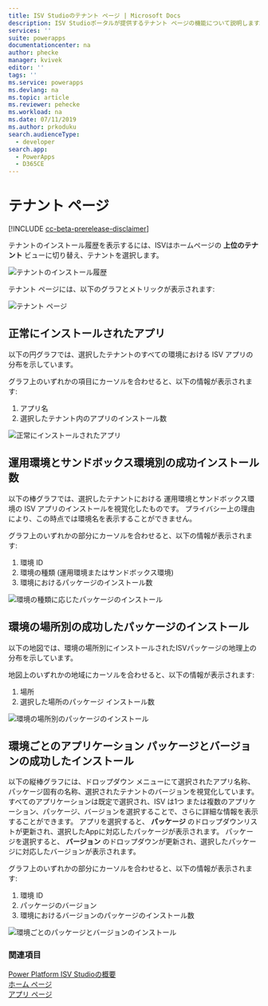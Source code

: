 ```yaml
---
title: ISV Studioのテナント ページ | Microsoft Docs
description: ISV Studioポータルが提供するテナント ページの機能について説明します。
services: ''
suite: powerapps
documentationcenter: na
author: phecke
manager: kvivek
editor: ''
tags: ''
ms.service: powerapps
ms.devlang: na
ms.topic: article
ms.reviewer: pehecke
ms.workload: na
ms.date: 07/11/2019
ms.author: prkoduku
search.audienceType:
  - developer
search.app:
  - PowerApps
  - D365CE
---
```


# <a name="the-tenant-page"></a>テナント ページ

[!INCLUDE [cc-beta-prerelease-disclaimer](../../includes/cc-beta-prerelease-disclaimer.md)]

テナントのインストール履歴を表示するには、ISVはホームページの **上位のテナント** ビューに切り替え、テナントを選択します。

![テナントのインストール履歴](media/isv-portal-homepage-tenantpivot.png)

テナント ページには、以下のグラフとメトリックが表示されます:

![テナント ページ](media/isv-portal-tenantpage.png)

## <a name="successfully-installed-apps"></a>正常にインストールされたアプリ

以下の円グラフでは、選択したテナントのすべての環境における ISV アプリの分布を示しています。

グラフ上のいずれかの項目にカーソルを合わせると、以下の情報が表示されます:

1. アプリ名
2. 選択したテナント内のアプリのインストール数

![正常にインストールされたアプリ](media/isv-portal-tenantpage-graph1.png)

## <a name="successful-production-vs-sandbox-package-installs-by-environment"></a>運用環境とサンドボックス環境別の成功インストール数

以下の棒グラフでは、選択したテナントにおける 運用環境とサンドボックス環境の ISV アプリのインストールを視覚化したものです。 プライバシー上の理由により、この時点では環境名を表示することができません。

グラフ上のいずれかの部分にカーソルを合わせると、以下の情報が表示されます:

1. 環境 ID
2. 環境の種類 (運用環境またはサンドボックス環境)
3. 環境におけるパッケージのインストール数

![環境の種類に応じたパッケージのインストール](media/isv-portal-tenantpage-graph2.png)

## <a name="successful-package-installs-by-environment-location"></a>環境の場所別の成功したパッケージのインストール

以下の地図では、環境の場所別にインストールされたISVパッケージの地理上の分布を示しています。

地図上のいずれかの地域にカーソルを合わせると、以下の情報が表示されます:

1. 場所
2. 選択した場所のパッケージ インストール数

![環境の場所別のパッケージのインストール](media/isv-portal-tenantpage-graph3.png)

## <a name="successful-app-package-and-version-installs-by-environment"></a>環境ごとのアプリケーション パッケージとバージョンの成功したインストール

以下の縦棒グラフには、ドロップダウン メニューにて選択されたアプリ名称、パッケージ固有の名称、選択されたテナントのバージョンを視覚化しています。 すべてのアプリケーションは既定で選択され、ISV は1つ または複数のアプリケーション、パッケージ、バージョンを選択することで、さらに詳細な情報を表示することができます。 アプリを選択すると、 **パッケージ** のドロップダウンリストが更新され、選択したAppに対応したパッケージが表示されます。 パッケージを選択すると、  **バージョン** のドロップダウンが更新され、選択したパッケージに対応したバージョンが表示されます。

グラフ上のいずれかの部分にカーソルを合わせると、以下の情報が表示されます:

1. 環境 ID
2. パッケージのバージョン
3. 環境におけるバージョンのパッケージのインストール数

![環境ごとのパッケージとバージョンのインストール](media/isv-portal-tenantpage-graph4.png)

### <a name="see-also"></a>関連項目

[Power Platform ISV Studioの概要](isv-app-management.md)  
[ホーム ページ](isv-app-management-homepage.md)  
[アプリ ページ](isv-app-management-apppage.md)
